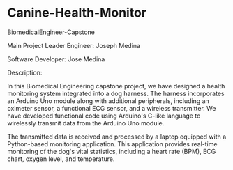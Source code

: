 # Canine-Health-Monitor
 BiomedicalEngineer-Capstone

Main Project Leader Engineer: Joseph Medina

Software Developer: Jose Medina

Description:

In this Biomedical Engineering capstone project, we have designed a health monitoring system integrated into a dog harness. The harness incorporates an Arduino Uno module along with additional peripherals, including an oximeter sensor, a functional ECG sensor, and a wireless transmitter. We have developed functional code using Arduino's C-like language to wirelessly transmit data from the Arduino Uno module.

The transmitted data is received and processed by a laptop equipped with a Python-based monitoring application. This application provides real-time monitoring of the dog's vital statistics, including a heart rate (BPM), ECG chart, oxygen level, and temperature.
